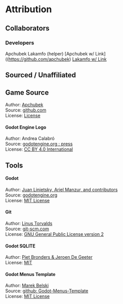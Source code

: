 # Attribution
## Collaborators

### Developers
Apchubek
Lakamfo (helper)
[Apchubek w/ Link]((https://github.com/apchubek)
[Lakamfo w/ Link](https://github.com/Lakamfo)  


## Sourced / Unaffiliated
## Game Source
Author: [Apchubek](https://github.com/apchubek)  
Source: [github.com](https://github.com/apchubek/Zombie-Farm)  
License: [License](MIT)

#### Godot Engine Logo
Author: Andrea Calabró  
Source: [godotengine.org : press](https://godotengine.org/press/)  
License: [CC BY 4.0 International](https://github.com/godotengine/godot/blob/master/LOGO_LICENSE.txt) 

## Tools
#### Godot
Author: [Juan Linietsky, Ariel Manzur, and contributors](https://godotengine.org/contact)  
Source: [godotengine.org](https://godotengine.org/)  
License: [MIT License](https://github.com/godotengine/godot/blob/master/LICENSE.txt) 

#### Git
Author: [Linus Torvalds](https://github.com/torvalds)  
Source: [git-scm.com](https://git-scm.com/downloads)  
License: [GNU General Public License version 2](https://opensource.org/licenses/GPL-2.0)

#### Godot SQLITE
Author: [Piet Bronders & Jeroen De Geeter](https://github.com/torvalds)  
License: [MIT](https://github.com/godotengine/godot/blob/master/LICENSE.txt)

#### Godot Menus Template
Author: [Marek Belski](https://github.com/Maaack/Godot-Menus-Template/graphs/contributors)  
Source: [github: Godot-Menus-Template](https://github.com/Maaack/Godot-Menus-Template)  
License: [MIT License](LICENSE.txt)  

